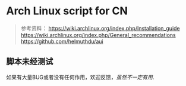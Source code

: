 # Arch Linux script for CN

> 参考资料：
> https://wiki.archlinux.org/index.php/Installation_guide
> https://wiki.archlinux.org/index.php/General_recommendations
> https://github.com/helmuthdu/aui

## 脚本未经测试

如果有大量BUG或者没有任何作用，欢迎反馈，_虽然不一定有用_.